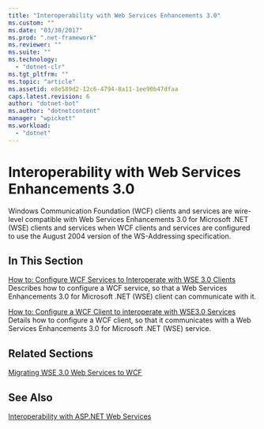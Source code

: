 ```yaml
---
title: "Interoperability with Web Services Enhancements 3.0"
ms.custom: ""
ms.date: "03/30/2017"
ms.prod: ".net-framework"
ms.reviewer: ""
ms.suite: ""
ms.technology: 
  - "dotnet-clr"
ms.tgt_pltfrm: ""
ms.topic: "article"
ms.assetid: e8e589d2-12c6-4794-8a11-1ee90b47dfaa
caps.latest.revision: 6
author: "dotnet-bot"
ms.author: "dotnetcontent"
manager: "wpickett"
ms.workload: 
  - "dotnet"
---
```

# Interoperability with Web Services Enhancements 3.0
Windows Communication Foundation (WCF) clients and services are wire-level compatible with Web Services Enhancements 3.0 for Microsoft .NET (WSE) clients and services when WCF clients and services are configured to use the August 2004 version of the WS-Addressing specification.  
  
## In This Section  
 [How to: Configure WCF Services to Interoperate with WSE 3.0 Clients](../../../../docs/framework/wcf/feature-details/how-to-configure-wcf-services-to-interoperate-with-wse-3-0-clients.md)  
 Describes how to configure a WCF service, so that a Web Services Enhancements 3.0 for Microsoft .NET (WSE) client can communicate with it.  
  
 [How to: Configure a WCF Client to interoperate with WSE3.0 Services](../../../../docs/framework/wcf/feature-details/how-to-configure-a-wcf-client-to-interoperate-with-wse3-0-services.md)  
 Details how to configure a WCF client, so that it communicates with a Web Services Enhancements 3.0 for Microsoft .NET (WSE) service.  
  
## Related Sections  
 [Migrating WSE 3.0 Web Services to WCF](../../../../docs/framework/wcf/feature-details/migrating-wse-3-0-web-services-to-wcf.md)  
  
## See Also  
 [Interoperability with ASP.NET Web Services](../../../../docs/framework/wcf/feature-details/interop-with-aspnet-web-services.md)

